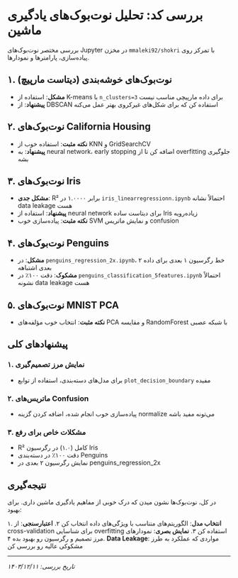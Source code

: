 # بررسی کد: تحلیل نوت‌بوک‌های یادگیری ماشین

بررسی مختصر نوت‌بوک‌های Jupyter در مخزن `mmaleki92/shokri` با تمرکز روی پیاده‌سازی، پارامترها و نمودارها.

## ۱. نوت‌بوک‌های خوشه‌بندی (دیتاست مارپیچ)

- **مشکل**: استفاده از K-means با `n_clusters=3` برای داده مارپیچی مناسب نیست
- **پیشنهاد**: از DBSCAN استفاده کن که برای شکل‌های غیرکروی بهتر عمل می‌کنه

## ۲. نوت‌بوک‌های California Housing

- **نکته مثبت**: استفاده خوب از KNN و GridSearchCV
- **پیشنهاد**: به neural network، early stopping اضافه کن تا از overfitting جلوگیری بشه

## ۳. نوت‌بوک‌های Iris

- **مشکل جدی**: R² برابر ۱.۰۰۰۰ در `iris_linearregressionn.ipynb` احتمالاً نشانه data leakage هست
- **پیشنهاد**: استفاده از neural network برای دیتاست ساده Iris زیاده‌رویه
- **نکته مثبت**: پیاده‌سازی خوب SVM و نمایش ماتریس confusion

## ۴. نوت‌بوک‌های Penguins

- **مشکل**: در `penguins_regression_2x.ipynb`، خط رگرسیون ۱ بعدی برای داده ۲ بعدی اشتباهه
- **مشکوک**: دقت ۱۰۰٪ در `penguins_classification_5features.ipynb` احتمالاً نشونه data leakage هست

## ۵. نوت‌بوک‌های MNIST PCA

- **نکته مثبت**: انتخاب خوب مؤلفه‌های PCA و مقایسه RandomForest با شبکه عصبی

## پیشنهادهای کلی

### ۱. نمایش مرز تصمیم‌گیری
- برای مدل‌های دسته‌بندی، استفاده از توابع `plot_decision_boundary` مفیده

### ۲. ماتریس‌های Confusion
- پیاده‌سازی خوب انجام شده، اضافه کردن گزینه normalize می‌تونه مفید باشه

### ۳. مشکلات خاص برای رفع
- R² کامل (۱.۰) در رگرسیون Iris
- دقت ۱۰۰٪ در دسته‌بندی Penguins
- نمایش رگرسیون ۲ بعدی در penguins_regression_2x

## نتیجه‌گیری

در کل، نوت‌بوک‌ها نشون میدن که درک خوبی از مفاهیم یادگیری ماشین داری. برای بهبود:

۱. **انتخاب مدل**: الگوریتم‌های متناسب با ویژگی‌های داده انتخاب کن
۲. **اعتبارسنجی**: از cross-validation برای شناسایی overfitting استفاده کن
۳. **نمایش بصری**: نمودارهای مرز تصمیم و رگرسیون رو بهبود بده
۴. **Data Leakage**: مواردی که عملکرد به طرز مشکوکی عالیه رو بررسی کن

---
*تاریخ بررسی: ۱۴۰۳/۱۲/۱۱*